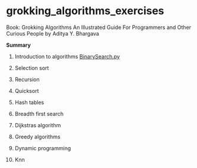 # grokking_algorithms_exercises

Book: Grokking Algorithms An Illustrated Guide For Programmers and Other Curious People by Aditya Y. Bhargava

**Summary**

1. Introduction to algorithms
[BinarySearch.py](https://github.com/deborafaria01/grokking_algorithms_exercises/blob/main/BinarySearch.py)

2. Selection sort

3. Recursion

4. Quicksort

5. Hash tables

6. Breadth first search

7. Dijkstras algorithm

8. Greedy algorithms

9. Dynamic programming

10. Knn
